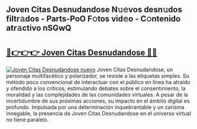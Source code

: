 ## Joven Citas Desnudandose N𝚞𝚎vos desn𝚞dos filtr𝚊dos - Parts-PoO F𝚘tos vid𝚎o - C𝚘ntenido atr𝚊ctivo nSGwQ

# <h2><a href="http://mbczmi.tromn.icu/?c=Joven+Citas+Desnudandose">🔗👉👉👉 Joven Citas Desnudandose 🔗🔗</a></h2>

[![Joven Citas Desnudandose nuevo](https://i.imgur.com/pEAQMta.gif)](http://mbczmi.tromn.icu/?c=Joven+Citas+Desnudandose)
Joven Citas Desnudandose, un personaje multifacético y polarizador, se resiste a las etiquetas simples. Su método poco convencional de interactuar con el público en línea ha atraído y ofendido a los críticos, estimulando debates sobre el consentimiento, la moralidad y las complejidades de las comunidades virtuales. A pesar de la incertidumbre de sus próximas acciones, su impacto en el ámbito digital es profundo. Impulsada por una determinación inquebrantable y un carisma innegable, la presencia de Joven Citas Desnudandose en el universo virtual no tiene paralelo.
